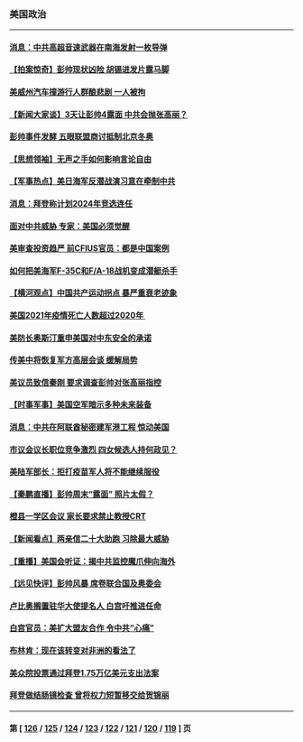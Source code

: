 ### 美国政治
---
#### [消息：中共高超音速武器在南海发射一枚导弹](../../pages/ncid1078159/n13391675.md) 
#### [【拍案惊奇】彭帅现状凶险 胡锡进发片露马脚](../../pages/ncid1078159/n13391470.md) 
#### [美威州汽车撞游行人群酿悲剧 一人被拘](../../pages/ncid1078159/n13391443.md) 
#### [【新闻大家谈】3天让彭帅4露面 中共会抛张高丽？](../../pages/ncid1078159/n13391433.md) 
#### [彭帅事件发酵 五眼联盟商讨抵制北京冬奥](../../pages/ncid1078159/n13391020.md) 
#### [【思想领袖】无声之手如何影响言论自由](../../pages/ncid1078159/n13362266.md) 
#### [【军事热点】美日海军反潜战演习意在牵制中共](../../pages/ncid1078159/n13389736.md) 
#### [消息：拜登称计划2024年竞选连任](../../pages/ncid1078159/n13389373.md) 
#### [面对中共威胁 专家：美国必须觉醒](../../pages/ncid1078159/n13389302.md) 
#### [美审查投资趋严 前CFIUS官员：都是中国案例](../../pages/ncid1078159/n13380424.md) 
#### [如何把美海军F-35C和F/A-18战机变成潜艇杀手](../../pages/ncid1078159/n13374078.md) 
#### [【横河观点】中国共产运动拐点 暴严重衰老迹象](../../pages/ncid1078159/n13388333.md) 
#### [美国2021年疫情死亡人数超过2020年 ](../../pages/ncid1078159/n13388393.md) 
#### [美防长奥斯汀重申美国对中东安全的承诺](../../pages/ncid1078159/n13388417.md) 
#### [传美中将恢复军方高层会谈 缓解局势](../../pages/ncid1078159/n13388277.md) 
#### [美议员致信秦刚 要求调查彭帅对张高丽指控](../../pages/ncid1078159/n13388256.md) 
#### [【时事军事】美国空军暗示多种未来装备](../../pages/ncid1078159/n13388071.md) 
#### [消息：中共在阿联酋秘密建军港工程 惊动美国](../../pages/ncid1078159/n13387546.md) 
#### [市议会议长职位竞争激烈 四女候选人持何政见？](../../pages/ncid1078159/n13387562.md) 
#### [美陆军部长：拒打疫苗军人将不能继续服役](../../pages/ncid1078159/n13387355.md) 
#### [【秦鹏直播】彭帅周末“露面” 照片太假？](../../pages/ncid1078159/n13387165.md) 
#### [橙县一学区会议 家长要求禁止教授CRT](../../pages/ncid1078159/n13387433.md) 
#### [【新闻看点】两亲信二十大助跑 习除最大威胁](../../pages/ncid1078159/n13387139.md) 
#### [【重播】美国会听证：揭中共监控魔爪伸向海外](../../pages/ncid1078159/n13387244.md) 
#### [【远见快评】彭帅风暴 席卷联合国及奥委会](../../pages/ncid1078159/n13387155.md) 
#### [卢比奥搁置驻华大使提名人 白宫吁推进任命](../../pages/ncid1078159/n13387164.md) 
#### [白宫官员：美扩大盟友合作 令中共“心痛”](../../pages/ncid1078159/n13386862.md) 
#### [布林肯：现在该转变对非洲的看法了](../../pages/ncid1078159/n13386869.md) 
#### [美众院投票通过拜登1.75万亿美元支出法案](../../pages/ncid1078159/n13386704.md) 
#### [拜登做结肠镜检查 曾将权力短暂移交给贺锦丽](../../pages/ncid1078159/n13386893.md) 

---
#### 第 [ [126](./126.md) / [125](./125.md) / [124](./124.md) / [123](./123.md) / [122](./122.md) / [121](./121.md) / [120](./120.md) / [119](./119.md) ] 页
